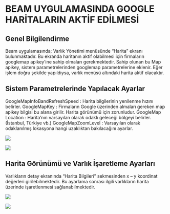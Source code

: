 # BEAM UYGULAMASINDA GOOGLE HARİTALARIN AKTİF EDİLMESİ

## Genel Bilgilendirme

Beam uygulamasında; Varlık Yönetimi menüsünde “Harita” ekranı bulunmaktadır. Bu ekranda haritanın aktif olabilmesi için firmaların googlemap apikey’ine sahip olmaları gerekmektedir.
Sahip olunan bu Map apikey, sistem parametrelerinden googlemap parametrelerine eklenir. Eğer işlem doğru şekilde yapıldıysa, varlık menüsü altındaki harita aktif olacaktır.

## Sistem Parametrelerinde Yapılacak Ayarlar

GoogleMapInfoBandRefreshSpeed : Harita bilgilerinin yenilenme hızını belirler.
GoogleMapKey : Firmaların Google üzerinden almaları gereken map apikey bilgisi bu alana girilir. Harita görünümü için zorunludur.
GoogleMap Location : Harita’nın varsayılan olarak odaklı geleceği bölgeyi belirler. (İstanbul, Türkiye vb.)
GoogleMapZoomLevel : Varsayılan olarak odaklanılmış lokasyona hangi uzaklıktan bakılacağını ayarlar. 

![](https://docsbimser.blob.core.windows.net/imagecontainer/03_MAPPRMTR-226842e1-9953-4400-bb6e-c8517203eff7.png)

![](https://docsbimser.blob.core.windows.net/imagecontainer/04_MAP-c2fe6d40-472e-47d4-a056-58c274a1c1cf.png)

## Harita Görünümü ve Varlık İşaretleme Ayarları

Varlıkların detay ekranında “Harita Bilgileri” sekmesinden x – y koordinat değerleri girilebilmektedir. Bu ayarlama sonrası ilgili varlıkların harita üzerinde işaretlenmesi sağlanabilmektedir.

![](https://docsbimser.blob.core.windows.net/imagecontainer/06_EQPMAP-398af911-7e32-452b-a062-2e4dcb191e16.png)

![](https://docsbimser.blob.core.windows.net/imagecontainer/05_MAPEQP-e3f2790e-de4b-4b80-998e-6cf284b1c933.png)

